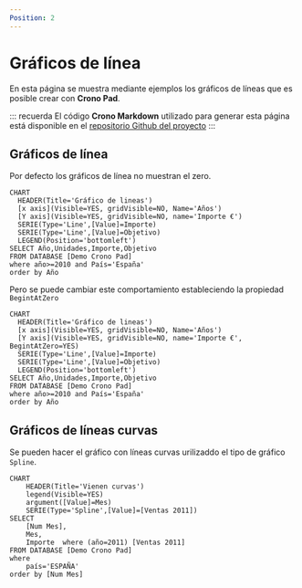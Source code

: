 ```yaml
---
Position: 2
---
```


# Gráficos de línea

En esta página se muestra mediante ejemplos los gráficos de líneas que es posible crear con **Crono Pad**.

::: recuerda
El código <strong>Crono Markdown</strong> utilizado para generar esta página está disponible en
el [repositorio Github del proyecto](https://github.com/bifacil/pad.crono.net/blob/master/markdown/charts/line.md)
:::


## Gráficos de línea

Por defecto los gráficos de línea no muestran el zero.

``` chart
CHART 
  HEADER(Title='Gráfico de lineas')
  [x axis](Visible=YES, gridVisible=NO, Name='Años')
  [Y axis](Visible=YES, gridVisible=NO, name='Importe €')
  SERIE(Type='Line',[Value]=Importe)
  SERIE(Type='Line',[Value]=Objetivo)
  LEGEND(Position='bottomleft')
SELECT Año,Unidades,Importe,Objetivo
FROM DATABASE [Demo Crono Pad] 
where año>=2010 and País='España'
order by Año
```

Pero se puede cambiar este comportamiento estableciendo la propiedad `BegintAtZero`


``` chart
CHART 
  HEADER(Title='Gráfico de lineas')
  [x axis](Visible=YES, gridVisible=NO, Name='Años')
  [Y axis](Visible=YES, gridVisible=NO, name='Importe €', BegintAtZero=YES)
  SERIE(Type='Line',[Value]=Importe)
  SERIE(Type='Line',[Value]=Objetivo)
  LEGEND(Position='bottomleft')
SELECT Año,Unidades,Importe,Objetivo
FROM DATABASE [Demo Crono Pad] 
where año>=2010 and País='España'
order by Año
```

## Gráficos de líneas curvas

Se pueden hacer el gráfico con líneas curvas urilizaddo el tipo de gráfico `Spline`.

``` chart
CHART 
    HEADER(Title='Vienen curvas')
    legend(Visible=YES)
    argument([Value]=Mes)
    SERIE(Type='Spline',[Value]=[Ventas 2011])
SELECT  
    [Num Mes],
    Mes,
    Importe  where (año=2011) [Ventas 2011]
FROM DATABASE [Demo Crono Pad] 
where 
    país='ESPAÑA' 
order by [Num Mes]
```

